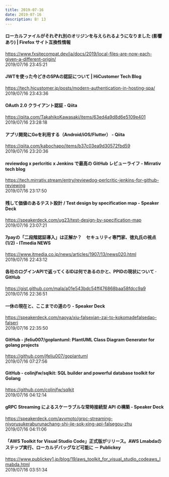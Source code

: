 ```yaml
---
title: 2019-07-16
date: 2019-07-16
description: B! 13
---
```


#### ローカルファイルがそれぞれ別のオリジンを与えられるようになりました (影響あり) | Firefox サイト互換性情報
https://www.fxsitecompat.dev/ja/docs/2019/local-files-are-now-each-given-a-different-origin/<br>
2019/07/16 23:45:21<br>


#### JWTを使った今どきのSPAの認証について | HiCustomer Tech Blog
https://tech.hicustomer.jp/posts/modern-authentication-in-hosting-spa/<br>
2019/07/16 23:43:36<br>


#### OAuth 2.0 クライアント認証 - Qiita
https://qiita.com/TakahikoKawasaki/items/63ed4a9d8d6e5109e401<br>
2019/07/16 23:28:18<br>


#### アプリ開発にGoを利用する（Android/iOS/Flutter） - Qiita
https://qiita.com/kabochapo/items/b37c03ea9d30572fbd59<br>
2019/07/16 23:20:36<br>


#### reviewdog x perlcritic x Jenkins で最高の GitHub レビューライフ - Mirrativ tech blog
https://tech.mirrativ.stream/entry/reviewdog-perlcritic-jenkins-for-github-reviewing<br>
2019/07/16 23:17:50<br>


#### 残して価値のあるテスト設計 / Test design by specification map - Speaker Deck
https://speakerdeck.com/ug23/test-design-by-specification-map<br>
2019/07/16 23:07:21<br>


####  7payの「二段階認証導入」は正解か？　セキュリティ専門家、徳丸氏の視点 (1/2) - ITmedia NEWS
https://www.itmedia.co.jp/news/articles/1907/13/news020.html<br>
2019/07/16 22:43:12<br>


#### 各社のログインAPIで返ってくるIDは何であるのかと、PPIDの現状について · GitHub
https://gist.github.com/mala/a01e543bdc54ff476868baa58fdcc9a9<br>
2019/07/16 22:36:51<br>


#### 一休の現在と、ここまでの道のり - Speaker Deck
https://speakerdeck.com/naoya/xiu-falsexian-zai-to-kokomadefalsedao-falseri<br>
2019/07/16 22:35:50<br>


#### GitHub - jfeliu007/goplantuml: PlantUML Class Diagram Generator for golang projects
https://github.com/jfeliu007/goplantuml<br>
2019/07/16 07:27:56<br>


#### GitHub - colinjfw/sqlkit: SQL builder and powerful database toolkit for Golang
https://github.com/colinjfw/sqlkit<br>
2019/07/16 04:12:14<br>


#### gRPC Streaming によるスケーラブルな常時接続型 API の構築 - Speaker Deck
https://speakerdeck.com/avvmoto/grpc-streaming-niyorusukeraburunachang-shi-jie-sok-xing-api-falsegou-zhu<br>
2019/07/16 04:11:06<br>


#### 「AWS Toolkit for Visual Studio Code」正式版がリリース。AWS Lmabdaのステップ実行、ローカルデバッグなど可能に － Publickey
https://www.publickey1.jp/blog/19/aws_toolkit_for_visual_studio_codeaws_lmabda.html<br>
2019/07/16 03:51:34<br>


